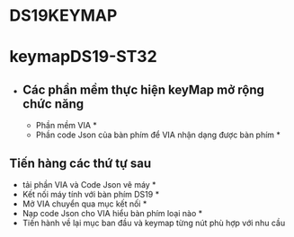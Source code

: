 # DS19KEYMAP
# keymapDS19-ST32
* ## Các phần mềm thực hiện keyMap mở rộng chức năng
  * Phần mềm VIA *
  * Phần code Json của bàn phím để VIA nhận dạng được bàn phím *
## Tiến hàng các thứ tự sau
* tải phần VIA và Code Json vê máy *
* Kết nối máy tính với bàn phím DS19 *
* Mở VIA chuyển qua mục kết nối *
* Nạp code Json cho VIA hiểu bàn phím loại nào *
* Tiến hành về lại mục ban đầu và keymap từng nút phù hợp với nhu cầu
